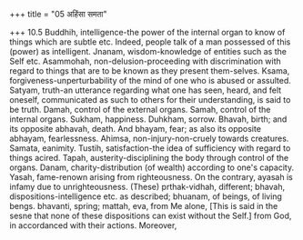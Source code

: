 +++
title = "05 अहिंसा समता"

+++
10.5 Buddhih, intelligence-the power of the internal organ to know of
things which are subtle etc. Indeed, people talk of a man possessed of
this (power) as intelligent. Jnanam, wisdom-knowledge of entities such
as the Self etc. Asammohah, non-delusion-proceeding with discrimination
with regard to things that are to be known as they present them-selves.
Ksama, forgiveness-unperturbability of the mind of one who is abused or
assulted. Satyam, truth-an utterance regarding what one has seen, heard,
and felt oneself, communicated as such to others for their
understanding, is said to be truth. Damah, control of the external
organs. Samah, control of the internal organs. Sukham, happiness.
Duhkham, sorrow. Bhavah, birth; and its opposite abhavah, death. And
bhayam, fear; as also its opposite abhayam, fearlessness. Ahimsa,
non-injury-non-cruely towards creatures. Samata, eanimity. Tustih,
satisfaction-the idea of sufficiency with regard to things acired.
Tapah, austerity-disciplining the body through control of the organs.
Danam, charity-distribution (of wealth) according to one's capacity.
Yasah, fame-renown arising from righteousness. On the contrary, ayasah
is infamy due to unrighteousness. (These) prthak-vidhah, different;
bhavah, dispositions-intelligence etc. as described; bhuanam, of beings,
of living bengs. bhavanti, spring; mattah, eva, from Me alone, \[This is
said in the sesne that none of these dispositions can exist without the
Self.\] from God, in accordanced with their actions. Moreover,
